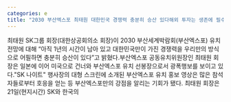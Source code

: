 ```yaml
---
categories: e
title: "2030 부산엑스포 최태원 대한민국 경쟁력 충분히 승산 있다해외 투자는 생존에 필수"
---
```

최태원 SK그룹 회장(대한상공회의소 회장)이 2030 부산세계박람회(부산엑스포) 유치 전망에 대해 “아직 1년의 시간이 남아 있고 대한민국만이 가진 경쟁력을 우리만의 방식으로 어필하면 충분히 승산이 있다”고 밝혔다.부산엑스포 공동유치위원장인 최태원 회장은 일본에 이어 미국으로 건너와 부산엑스포 유치 선봉장으로서 광폭행보를 보이고 있다."SK 나이트" 행사장의 대형 스크린에 소개된 부산엑스포 유치 홍보 영상은 많은 참석자들로부터 호응을 얻는 등 부산엑스포만의 강점을 알리는 기회가 됐다. 최태원 회장은 21일(현지시간) SK와 한국의